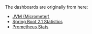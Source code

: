 The dashboards are originally from here:
- [JVM (Micrometer)](https://grafana.com/grafana/dashboards/4701-jvm-micrometer/)
- [Spring Boot 2.1 Statistics](https://grafana.com/grafana/dashboards/10280-microservices-spring-boot-2-1/)
- [Prometheus Stats](https://grafana.com/grafana/dashboards/2-prometheus-stats/)
